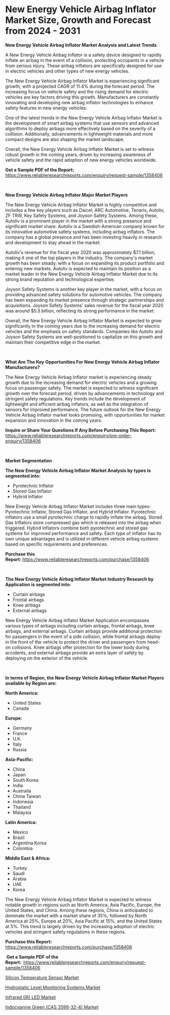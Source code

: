<p><h1>New Energy Vehicle Airbag Inflator Market Size, Growth and Forecast from 2024 - 2031</h1></p><p><strong>New Energy Vehicle Airbag Inflator Market Analysis and Latest Trends</strong></p>
<p><p>A New Energy Vehicle Airbag Inflator is a safety device designed to rapidly inflate an airbag in the event of a collision, protecting occupants in a vehicle from serious injury. These airbag inflators are specifically designed for use in electric vehicles and other types of new energy vehicles.</p><p>The New Energy Vehicle Airbag Inflator Market is experiencing significant growth, with a projected CAGR of 11.4% during the forecast period. The increasing focus on vehicle safety and the rising demand for electric vehicles are key factors driving this growth. Manufacturers are constantly innovating and developing new airbag inflator technologies to enhance safety features in new energy vehicles.</p><p>One of the latest trends in the New Energy Vehicle Airbag Inflator Market is the development of smart airbag systems that use sensors and advanced algorithms to deploy airbags more effectively based on the severity of a collision. Additionally, advancements in lightweight materials and more compact designs are also shaping the market landscape.</p><p>Overall, the New Energy Vehicle Airbag Inflator Market is set to witness robust growth in the coming years, driven by increasing awareness of vehicle safety and the rapid adoption of new energy vehicles worldwide.</p></p>
<p><strong>Get a Sample PDF of the Report:&nbsp;</strong> <a href="https://www.reliableresearchreports.com/enquiry/request-sample/1358406">https://www.reliableresearchreports.com/enquiry/request-sample/1358406</a></p>
<p>&nbsp;</p>
<p><strong>New Energy Vehicle Airbag Inflator Major Market Players</strong></p>
<p><p>The New Energy Vehicle Airbag Inflator Market is highly competitive and includes a few key players such as Daicel, ARC Automotive, Tenaris, Autoliv, ZF TRW, Key Safety Systems, and Joyson Safety Systems. Among these, Autoliv is a prominent player in the market with a strong presence and significant market share. Autoliv is a Swedish-American company known for its innovative automotive safety systems, including airbag inflators. The company has a global presence and has been investing heavily in research and development to stay ahead in the market.</p><p>Autoliv's revenue for the fiscal year 2020 was approximately $7.1 billion, making it one of the top players in the industry. The company's market growth has been steady, with a focus on expanding its product portfolio and entering new markets. Autoliv is expected to maintain its position as a market leader in the New Energy Vehicle Airbag Inflator Market due to its strong brand reputation and technological expertise.</p><p>Joyson Safety Systems is another key player in the market, with a focus on providing advanced safety solutions for automotive vehicles. The company has been expanding its market presence through strategic partnerships and acquisitions. Joyson Safety Systems' sales revenue for the fiscal year 2020 was around $5.3 billion, reflecting its strong performance in the market.</p><p>Overall, the New Energy Vehicle Airbag Inflator Market is expected to grow significantly in the coming years due to the increasing demand for electric vehicles and the emphasis on safety standards. Companies like Autoliv and Joyson Safety Systems are well-positioned to capitalize on this growth and maintain their competitive edge in the market.</p></p>
<p>&nbsp;</p>
<p><strong>What Are The Key Opportunities For New Energy Vehicle Airbag Inflator Manufacturers?</strong></p>
<p><p>The New Energy Vehicle Airbag Inflator market is experiencing steady growth due to the increasing demand for electric vehicles and a growing focus on passenger safety. The market is expected to witness significant growth over the forecast period, driven by advancements in technology and stringent safety regulations. Key trends include the development of lightweight and efficient airbag inflators, as well as the integration of sensors for improved performance. The future outlook for the New Energy Vehicle Airbag Inflator market looks promising, with opportunities for market expansion and innovation in the coming years.</p></p>
<p><strong>Inquire or Share Your Questions If Any Before Purchasing This Report:</strong> <a href="https://www.reliableresearchreports.com/enquiry/pre-order-enquiry/1358406">https://www.reliableresearchreports.com/enquiry/pre-order-enquiry/1358406</a></p>
<p>&nbsp;</p>
<p><strong>Market Segmentation</strong></p>
<p><strong>The New Energy Vehicle Airbag Inflator Market Analysis by types is segmented into:</strong></p>
<p><ul><li>Pyrotechnic Inflator</li><li>Stored Gas Inflator</li><li>Hybrid Inflator</li></ul></p>
<p><p>New Energy Vehicle Airbag Inflator Market includes three main types: Pyrotechnic Inflator, Stored Gas Inflator, and Hybrid Inflator. Pyrotechnic inflators use a small pyrotechnic charge to rapidly inflate the airbag. Stored Gas Inflators store compressed gas which is released into the airbag when triggered. Hybrid Inflators combine both pyrotechnic and stored gas systems for improved performance and safety. Each type of inflator has its own unique advantages and is utilized in different vehicle airbag systems based on specific requirements and preferences.</p></p>
<p><strong>Purchase this Report:&nbsp;</strong><a href="https://www.reliableresearchreports.com/purchase/1358406">https://www.reliableresearchreports.com/purchase/1358406</a></p>
<p>&nbsp;</p>
<p><strong>The New Energy Vehicle Airbag Inflator Market Industry Research by Application is segmented into:</strong></p>
<p><ul><li>Curtain airbags</li><li>Frontal airbags</li><li>Knee airbags</li><li>External airbags</li></ul></p>
<p><p>New Energy Vehicle Airbag Inflator Market Application encompasses various types of airbags including curtain airbags, frontal airbags, knee airbags, and external airbags. Curtain airbags provide additional protection for passengers in the event of a side collision, while frontal airbags deploy in the front of the vehicle to protect the driver and passengers from head-on collisions. Knee airbags offer protection for the lower body during accidents, and external airbags provide an extra layer of safety by deploying on the exterior of the vehicle.</p></p>
<p>&nbsp;</p>
<p><strong>In terms of Region, the New Energy Vehicle Airbag Inflator Market Players available by Region are:</strong></p>
<p>
    <p> <strong> North America: </strong>
        <ul>
            <li>United States</li>
            <li>Canada</li>
        </ul>
        </p> 
    <p> <strong> Europe: </strong>
        <ul>
            <li>Germany</li>
            <li>France</li>
            <li>U.K.</li>
            <li>Italy</li>
            <li>Russia</li>
        </ul>
        </p> 
    <p> <strong> Asia-Pacific: </strong>
        <ul>
            <li>China</li>
            <li>Japan</li>
            <li>South Korea</li>
            <li>India</li>
            <li>Australia</li>
            <li>China Taiwan</li>
            <li>Indonesia</li>
            <li>Thailand</li>
            <li>Malaysia</li>
        </ul>
        </p> 
    <p> <strong> Latin America: </strong>
        <ul>
            <li>Mexico</li>
            <li>Brazil</li>
            <li>Argentina Korea</li>
            <li>Colombia</li>
        </ul>
        </p> 
    <p> <strong> Middle East & Africa: </strong>
        <ul>
            <li>Turkey</li>
            <li>Saudi</li>
            <li>Arabia</li>
            <li>UAE</li>
            <li>Korea</li>
        </ul>
    </p>
    </p>
<p><p>The New Energy Vehicle Airbag Inflator Market is expected to witness notable growth in regions such as North America, Asia Pacific, Europe, the United States, and China. Among these regions, China is anticipated to dominate the market with a market share of 35%, followed by North America at 25%, Europe at 20%, Asia Pacific at 15%, and the United States at 5%. This trend is largely driven by the increasing adoption of electric vehicles and stringent safety regulations in these regions.</p></p>
<p><strong>Purchase this Report: </strong><a href="https://www.reliableresearchreports.com/purchase/1358406">https://www.reliableresearchreports.com/purchase/1358406</a></p>
<p>&nbsp;<strong>Get a Sample PDF of the Report:&nbsp;&nbsp;</strong><a href="https://www.reliableresearchreports.com/enquiry/request-sample/1358406">https://www.reliableresearchreports.com/enquiry/request-sample/1358406</a></p>
<p><strong></strong></p>
<p><p><a href="https://view.publitas.com/reportprime-1/silicon-temperature-sensor-market-size-furnishes-valuable-information-encompassing-market-share-market-trends-and-projections-spanning-from-2023-to-2030/">Silicon Temperature Sensor Market</a></p><p><a href="https://gentle-editor-9db.notion.site/Hydrostatic-Level-Monitoring-Systems-Market-Insights-Market-Players-and-Forecast-Till-2031-3a5c22bbd1b846fabfb29feaab6e9eee">Hydrostatic Level Monitoring Systems Market</a></p><p><a href="https://view.publitas.com/reportprime-1/infrared-ir-led-market-size-and-growth-market-segmentation-regional-and-country-breakdowns-and-market-trends-for-period-from-2023-2030/">Infrared (IR) LED Market</a></p><p><a href="https://view.publitas.com/reportprime-1/indocyanine-green-cas-3599-32-4-market-size-evaluating-its-market-trends-growth-and-projections-2023-2030/">Indocyanine Green (CAS 3599-32-4) Market</a></p></p>